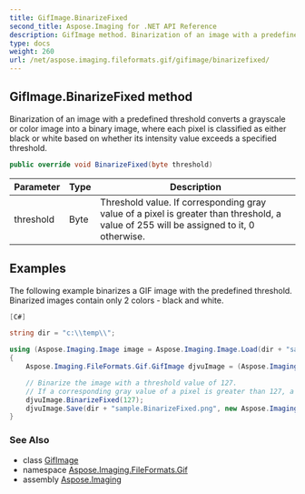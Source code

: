 ```yaml
---
title: GifImage.BinarizeFixed
second_title: Aspose.Imaging for .NET API Reference
description: GifImage method. Binarization of an image with a predefined threshold converts a grayscale or color image into a binary image where each pixel is classified as either black or white based on whether its intensity value exceeds a specified threshold
type: docs
weight: 260
url: /net/aspose.imaging.fileformats.gif/gifimage/binarizefixed/
---
```

## GifImage.BinarizeFixed method

Binarization of an image with a predefined threshold converts a grayscale or color image into a binary image, where each pixel is classified as either black or white based on whether its intensity value exceeds a specified threshold.

```csharp
public override void BinarizeFixed(byte threshold)
```

| Parameter | Type | Description |
| --- | --- | --- |
| threshold | Byte | Threshold value. If corresponding gray value of a pixel is greater than threshold, a value of 255 will be assigned to it, 0 otherwise. |

## Examples

The following example binarizes a GIF image with the predefined threshold. Binarized images contain only 2 colors - black and white.

```csharp
[C#]

string dir = "c:\\temp\\";

using (Aspose.Imaging.Image image = Aspose.Imaging.Image.Load(dir + "sample.gif"))
{
    Aspose.Imaging.FileFormats.Gif.GifImage djvuImage = (Aspose.Imaging.FileFormats.Gif.GifImage)image;

    // Binarize the image with a threshold value of 127.
    // If a corresponding gray value of a pixel is greater than 127, a value of 255 will be assigned to it, 0 otherwise.
    djvuImage.BinarizeFixed(127);
    djvuImage.Save(dir + "sample.BinarizeFixed.png", new Aspose.Imaging.ImageOptions.PngOptions());
}
```

### See Also

* class [GifImage](../)
* namespace [Aspose.Imaging.FileFormats.Gif](../../gifimage/)
* assembly [Aspose.Imaging](../../../)



